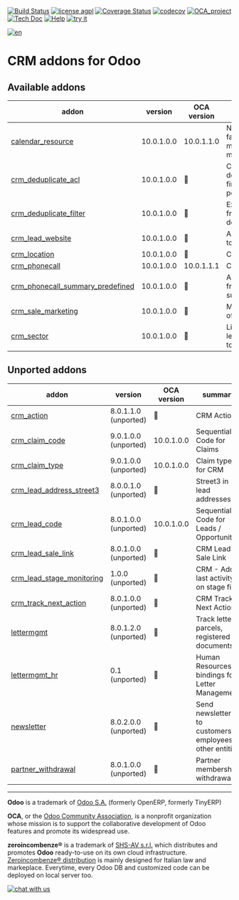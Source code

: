 [![Build Status](https://travis-ci.org/zeroincombenze/crm.svg?branch=10.0)](https://travis-ci.org/zeroincombenze/crm)
[![license agpl](https://img.shields.io/badge/licence-AGPL--3-blue.svg)](http://www.gnu.org/licenses/agpl-3.0.html)
[![Coverage Status](https://coveralls.io/repos/github/zeroincombenze/crm/badge.svg?branch=10.0)](https://coveralls.io/github/zeroincombenze/crm?branch=10.0)
[![codecov](https://codecov.io/gh/zeroincombenze/crm/branch/10.0/graph/badge.svg)](https://codecov.io/gh/zeroincombenze/crm/branch/10.0)
[![OCA_project](http://www.zeroincombenze.it/wp-content/uploads/ci-ct/prd/button-oca-10.svg)](https://github.com/OCA/crm/tree/10.0)
[![Tech Doc](http://www.zeroincombenze.it/wp-content/uploads/ci-ct/prd/button-docs-10.svg)](http://wiki.zeroincombenze.org/en/Odoo/10.0/dev)
[![Help](http://www.zeroincombenze.it/wp-content/uploads/ci-ct/prd/button-help-10.svg)](http://wiki.zeroincombenze.org/en/Odoo/10.0/man/)
[![try it](http://www.zeroincombenze.it/wp-content/uploads/ci-ct/prd/button-try-it-10.svg)](http://erp10.zeroincombenze.it)










[![en](http://www.shs-av.com/wp-content/en_US.png)](http://wiki.zeroincombenze.org/it/Odoo/7.0/man)

CRM addons for Odoo
===================

[//]: # (addons)


Available addons
----------------
addon | version | OCA version | summary
--- | --- | --- | ---
[calendar_resource](calendar_resource/) | 10.0.1.0.0 | 10.0.1.1.0 | New features to facilitate resource management with meetings.
[crm_deduplicate_acl](crm_deduplicate_acl/) | 10.0.1.0.0 | :repeat: | Contact deduplication with fine-grained permission control
[crm_deduplicate_filter](crm_deduplicate_filter/) | 10.0.1.0.0 | :repeat: | Exclude records from the deduplication
[crm_lead_website](crm_lead_website/) | 10.0.1.0.0 | :repeat: | Add Website field to leads
[crm_location](crm_location/) | 10.0.1.0.0 | :repeat: | CRM location
[crm_phonecall](crm_phonecall/) | 10.0.1.0.0 | 10.0.1.1.1 | CRM Phone Calls
[crm_phonecall_summary_predefined](crm_phonecall_summary_predefined/) | 10.0.1.0.0 | :repeat: | Allows to choose from a defined summary list
[crm_sale_marketing](crm_sale_marketing/) | 10.0.1.0.0 | :repeat: | Marketing Details of Sales
[crm_sector](crm_sector/) | 10.0.1.0.0 | :repeat: | Link leads/opportunities to sectors


Unported addons
---------------
addon | version | OCA version | summary
--- | --- | --- | ---
[crm_action](crm_action/) | 8.0.1.1.0 (unported) | :repeat: | CRM Action
[crm_claim_code](crm_claim_code/) | 9.0.1.0.0 (unported) | 10.0.1.0.0 | Sequential Code for Claims
[crm_claim_type](crm_claim_type/) | 9.0.1.0.0 (unported) | 10.0.1.0.0 | Claim types for CRM
[crm_lead_address_street3](crm_lead_address_street3/) | 8.0.0.1.0 (unported) | :repeat: | Street3 in lead addresses
[crm_lead_code](crm_lead_code/) | 8.0.1.0.0 (unported) | 10.0.1.0.0 | Sequential Code for Leads / Opportunities
[crm_lead_sale_link](crm_lead_sale_link/) | 8.0.1.0.0 (unported) | :repeat: | CRM Lead Sale Link
[crm_lead_stage_monitoring](crm_lead_stage_monitoring/) | 1.0.0 (unported) | :repeat: | CRM - Add last activity on stage field
[crm_track_next_action](crm_track_next_action/) | 8.0.1.0.0 (unported) | :repeat: | CRM Track Next Action
[lettermgmt](lettermgmt/) | 8.0.1.2.0 (unported) | :repeat: | Track letters, parcels, registered documents
[lettermgmt_hr](lettermgmt_hr/) | 0.1 (unported) | :repeat: | Human Resources bindings for Letter Management
[newsletter](newsletter/) | 8.0.2.0.0 (unported) | :repeat: | Send newsletters to customers, employees or other entities
[partner_withdrawal](partner_withdrawal/) | 8.0.1.0.0 (unported) | :repeat: | Partner membership withdrawal

[//]: # (end addons)

[//]: # (copyright)

----

**Odoo** is a trademark of [Odoo S.A.](https://www.odoo.com/) (formerly OpenERP, formerly TinyERP)

**OCA**, or the [Odoo Community Association](http://odoo-community.org/), is a nonprofit organization whose
mission is to support the collaborative development of Odoo features and
promote its widespread use.

**zeroincombenze®** is a trademark of [SHS-AV s.r.l.](http://www.shs-av.com/)
which distributes and promotes **Odoo** ready-to-use on its own cloud infrastructure.
[Zeroincombenze® distribution](http://wiki.zeroincombenze.org/en/Odoo)
is mainly designed for Italian law and markeplace.
Everytime, every Odoo DB and customized code can be deployed on local server too.

[//]: # (end copyright)

[![chat with us](https://www.shs-av.com/wp-content/chat_with_us.gif)](https://tawk.to/85d4f6e06e68dd4e358797643fe5ee67540e408b)
